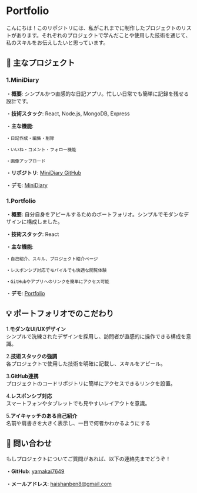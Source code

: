 # Portfolio

こんにちは！このリポジトリには、私がこれまでに制作したプロジェクトのリストがあります。それぞれのプロジェクトで学んだことや使用した技術を通じて、私のスキルをお伝えしたいと思っています。

## 🌟 主なプロジェクト

### 1.MiniDiary

・**概要**:  シンプルかつ直感的な日記アプリ。忙しい日常でも簡単に記録を残せる設計です。

・**技術スタック**:  React, Node.js, MongoDB, Express

・**主な機能**:  

    ・日記作成・編集・削除

    ・いいね・コメント・フォロー機能

    ・画像アップロード

・**リポジトリ**:  [MiniDiary GitHub](https://github.com/yamakai7649/MiniDiary-Backend)

・**デモ**:  [MiniDiary](https://minidiary.onrender.com)

### 1.Portfolio

・**概要**:  自分自身をアピールするためのポートフォリオ。シンプルでモダンなデザインに構成しました。

・**技術スタック**:  React

・**主な機能**:  

    ・自己紹介、スキル、プロジェクト紹介ページ

    ・レスポンシブ対応でモバイルでも快適な閲覧体験

    ・GitHubやアプリへのリンクを簡単にアクセス可能

・**デモ**:  [Portfolio](https://portfolio-git-main-yamakais-projects.vercel.app/)

## 💡 ポートフォリオでのこだわり

1.**モダンなUI/UXデザイン**  
シンプルで洗練されたデザインを採用し、訪問者が直感的に操作できる構成を意識。

2.**技術スタックの強調**  
各プロジェクトで使用した技術を明確に記載し、スキルをアピール。

3.**GitHub連携**  
プロジェクトのコードリポジトリに簡単にアクセスできるリンクを設置。

4.**レスポンシブ対応**  
スマートフォンやタブレットでも見やすいレイアウトを意識。

5.**アイキャッチのある自己紹介**  
名前や肩書きを大きく表示し、一目で何者かわかるようにする


## 📧 問い合わせ

もしプロジェクトについてご質問があれば、以下の連絡先までどうぞ！

・**GitHub**:  [yamakai7649](https://github.com/yamakai7649)

・**メールアドレス**:  haishanben8@gmail.com

